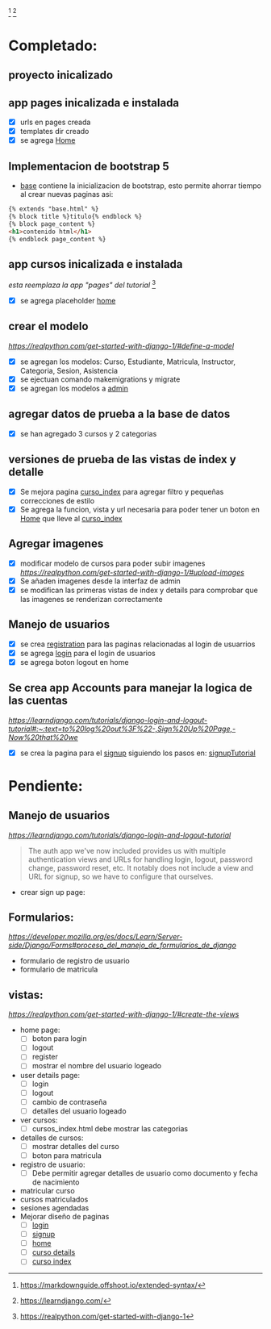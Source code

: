 [^MarkdownGuide]
[^LearnDJango]
# Completado:

## proyecto inicalizado
## app pages inicalizada e instalada
- [x] urls en pages creada
- [x] templates dir creado
- [x] se agrega [Home](pages/templates/pages/home.html)

## Implementacion de bootstrap 5
- [base](templates/base.html) contiene la inicializacion de bootstrap, esto permite ahorrar tiempo al crear nuevas paginas asi:
```html
{% extends "base.html" %}
{% block title %}titulo{% endblock %}
{% block page_content %}
<h1>contenido html</h1>
{% endblock page_content %}
```

## app cursos inicalizada e instalada 
*esta reemplaza la app "pages" del tutorial* [^TutorialPortfolio]
- [x] se agrega placeholder [home](pages/templates/pages/home.html)
## crear el modelo 
*https://realpython.com/get-started-with-django-1/#define-a-model*
- [x] se agregan los modelos: Curso, Estudiante, Matricula, Instructor, Categoria, Sesion, Asistencia
- [x] se ejectuan comando makemigrations y migrate
- [x] se agregan los modelos a [admin](cursos/admin.py)
## agregar datos de prueba a la base de datos
- [x] se han agregado 3 cursos y 2 categorias
## versiones de prueba de las vistas de index y detalle
- [x] Se mejora pagina [curso_index](cursos/templates/cursos/curso_index.html) para agregar filtro  y pequeñas correcciones de estilo
- [x] Se agrega la funcion, vista y url necesaria para poder tener un boton en [Home](pages/templates/pages/home.html) que lleve al [curso_index](cursos/templates/cursos/curso_index.html)
## Agregar imagenes
- [x] modificar modelo de cursos para poder subir imagenes *https://realpython.com/get-started-with-django-1/#upload-images*
- [x] Se añaden imagenes desde la interfaz de admin
- [x] se modifican las primeras vistas de index y details para comprobar que las imagenes se renderizan correctamente
## Manejo de  usuarios
- [x] se crea [registration](templates/registration) para las paginas relacionadas al login de usuarrios
- [x] se agrega [login](templates/registration/login.html) para el login de usuarios
- [x] se agrega boton logout en home
## Se crea app Accounts para manejar la logica de las cuentas
*https://learndjango.com/tutorials/django-login-and-logout-tutorial#:~:text=to%20log%20out%3F%22-,Sign%20Up%20Page,-Now%20that%20we*
- [x] se crea la pagina para el [signup](templates/registration/signup.html) siguiendo los pasos en: [signupTutorial](https://learndjango.com/tutorials/django-login-and-logout-tutorial#:~:text=to%20log%20out%3F%22-,Sign%20Up%20Page,-Now%20that%20we)

# Pendiente:

## Manejo de  usuarios 
*https://learndjango.com/tutorials/django-login-and-logout-tutorial*
>The auth app we've now included provides us with multiple authentication views and URLs for handling login, logout, password change, password reset, etc. It notably does not include a view and URL for signup, so we have to configure that ourselves.
- crear sign up page: 

## Formularios: 
*https://developer.mozilla.org/es/docs/Learn/Server-side/Django/Forms#proceso_del_manejo_de_formularios_de_django*
- formulario de registro de usuario
- formulario de matricula

## vistas: 
*https://realpython.com/get-started-with-django-1/#create-the-views*
- home page: 
  - [ ] boton para login 
  - [ ] logout 
  - [ ] register 
  - [ ] mostrar el nombre del usuario logeado
- user details page: 
  - [ ] login 
  - [ ] logout 
  - [ ] cambio de contraseña 
  - [ ] detalles del usuario logeado
- ver cursos: 
  - [ ] cursos_index.html debe mostrar las categorias
- detalles de cursos:
  - [ ] mostrar detalles del curso
  - [ ] boton para matricula
- registro de usuario:
  - [ ] Debe permitir agregar detalles de usuario como documento y fecha de nacimiento
- matricular curso
- cursos matriculados
- sesiones agendadas
- Mejorar diseño de paginas
  - [ ] [login](templates/registration/login.html)
  - [ ] [signup](templates/registration/signup.html)
  - [ ] [home](pages/templates/pages/home.html)
  - [ ] [curso details](cursos/templates/cursos/curso_detail.html)
  - [ ] [curso index](cursos/templates/cursos/curso_index.html)

[^TutorialPortfolio]: https://realpython.com/get-started-with-django-1
[^MarkdownGuide]: https://markdownguide.offshoot.io/extended-syntax/
[^LearnDJango]:https://learndjango.com/